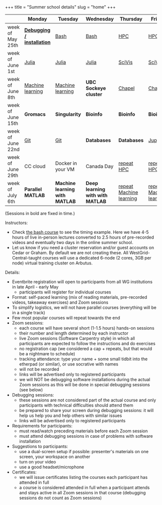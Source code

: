 +++
title = "Summer school details"
slug = "home"
+++

| | Monday | Tuesday | Wednesday | Thursday | Friday |
| -- | -- | -- | -- | -- | -- |
week of May 25th | [**Debugging / installation**](../debug) | [Bash](../bash-menu) | [Bash](../bash-menu) | [HPC](../hpc-menu) | [HPC](../hpc-menu) |
week of June 1st | [Julia](../julia) | [Julia](../julia) | [Julia](../julia) | [SciVis](../vis-menu) | [SciVis](../vis-menu) |
week of June 8th | [Machine learning](../ml) | [Machine learning](../ml) | **UBC Sockeye cluster** | [Chapel](../chapel-menu) | [Chapel](../chapel-menu) |
week of June 15th | **Gromacs** | **Singularity** | **Bioinfo** | **Bioinfo** | **Bioinfo** |
week of June 22nd | [Git](../git) | [Git](../git) | **Databases** | **Databases** | [Jupyter?](../jupyter) |
week of June 29th | CC cloud | Docker in your VM | Canada Day | [repeat HPC](../hpc-menu) | [repeat HPC](../hpc-menu) |
week of July 6th | **Parallel MATLAB** | **Machine learning with MATLAB** | **Deep learning with with MATLAB** | [repeat Machine learning](../ml) | [repeat Machine learning](../ml) |

<!-- - Reece Teramoto: Machine learning with MATLAB and Deep learning with with MATLAB - will need guest -->
<!--   accounts on Cedar + reservation for this session -->
<!-- - Raymond Norris: Parallel MATLAB -->
<!-- - UBC courses: *Intro to Sockeye cluster* by Roman Baranowski, *CC cloud* by Venkat Mahadevan, -->
<!--   *Docker in your VM* by Jacob Boschee -->
<!-- - confirmed: *Singularity* by Grigory Shamov, *Databases on Cedar* by Alex Lopes and Wolfgang Richter, -->
<!--   *Gromacs simulation optimisation* by Olivier Fisette -->

(Sessions in bold are fixed in time.)

Instructors:
- Check [the bash course](../bash-menu) to see the timing example. Here we have 4-5 hours of live
  in-person lectures converted to 2.5 hours of pre-recorded videos and eventually two days in the online
  summer school.
- Let us know if you need a cluster reservation and/or guest accounts on Cedar or Graham. By default we
  are not creating these. All WestGrid-Central-taught courses will use a dedicated 6-node (2 cores, 3GB
  per node) virtual training cluster on Arbutus.

Details:
- Eventbrite registration will open to participants from all WG institutions in late April - early May
  - participants will register for individual courses
- Format: self-paced learning (mix of reading materials, pre-recorded videos, takeaway exercises) and Zoom sessions
- To simplify logistics, we will not have parallel courses (everything will be in a single track)
- Few most popular courses will repeat towards the end
- Zoom sessions:
  - each course will have several short (1-1.5 hours) hands-on sessions
  - their number and length determined by each instructor
  - live Zoom sessions (Software Carpentry style) in which all participants are expected to follow the
    instructions and do exercises
  - no registration cap (we considered a cap + repeats, but that would be a nightmare to schedule)
  - tracking attendance: type your name + some small tidbit into the etherpad (or similar), or use
    socrative with names
  <!-- participants can instead register for repeats of the most popular courses -->
  <!-- - if a participant does not cancel at least 48 hours in advance and does not attend a session in full, -->
  <!--   they will forfeit any further online hands-on sessions in this school, with exceptions for the current -->
  <!--   circumstances and network/hardware failures (in these cases have to let us know via email - see email -->
  <!--   wording from Marie from Mar-30) -->
  - will not be recorded
  - links will be advertised only to registered participants
  - we will NOT be debugging software installations during the actual Zoom sessions as this will be done
    in special debugging sessions (see below)
- Debugging sessions:
  - these sessions are not considered part of the actual course and only participants with technical
    difficulties should attend them
  - be prepared to share your screen during debugging sessions: it will help us help you and help others
    with similar issues
  - links will be advertised only to registered participants
- Requirements for participants:
  - must read/watch preceding materials before each Zoom session
  - must attend debugging sessions in case of problems with software installation
- Suggestions to participants:
  - use a dual-screen setup if possible: presenter's materials on one screen, your workspace on another
  - turn on your video
  - use a good headset/microphone
- Certificates:
  - we will issue certificates listing the courses each participant has attended in full
  - a course is considered attended in full when a participant attends and stays active in all Zoom
    sessions in that course (debugging sessions do not count as Zoom sessions)
<!--   - perhaps get in touch with Phil Richardson (he gave them out last year) -->

<!-- Site courses: -->
<!-- - 'Gromacs and NAMD code optimization' by Olivier Fisette -->
<!-- - 'Intro to Sockeye cluster' by Roman Baranowski -->
<!-- - 'CC cloud' by Venkat Mahadevan -->
<!-- - 'Docker in your VM' by Jacob Boschee -->
<!-- - 'Introduction to databases on Cedar' by Wolfgang Richter -->
<!-- - 'Software Installation' by Ali Kerrache -->
<!-- - 'Virtual Machines in CC cloud' by Grigory Shamov -->
<!-- - 'Singularity' by Grigory Shamov -->

<!-- Third-party courses: -->
<!-- - GPU-related by NVIDIA -->
<!-- - Amazon's Cloud -->
<!-- - Bioinformatics session by Phillip Richmond, Matthew Douglas, Brian McConeghy -->
<!-- - 'MATLAB Parallel Computing', tentatively by Sam Marshalik -->
<!-- - 'Practical Applications of Deep Learning with MATLAB', tentatively by Reece Teramoto -->
<!-- - 'Jupyter Notebooks' by Ian Allison -->
